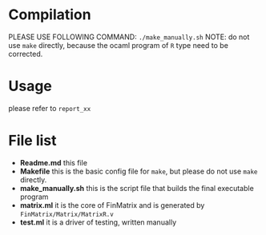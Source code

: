 
# Compilation

PLEASE USE FOLLOWING COMMAND:
`./make_manually.sh`
NOTE: do not use `make` directly, because the ocaml program of `R` type need to be corrected.

# Usage
please refer to `report_xx`

# File list
* **Readme.md**
  this file
* **Makefile**
  this is the basic config file for `make`, but please do not use `make` directly.
* **make_manually.sh**
  this is the script file that builds the final executable program
* **matrix.ml**
  it is the core of FinMatrix and is generated by `FinMatrix/Matrix/MatrixR.v`
* **test.ml**
  it is a driver of testing, written manually
